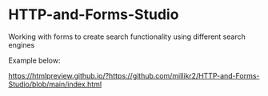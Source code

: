 # HTTP-and-Forms-Studio

Working with forms to create search functionality using different search engines

Example below:

https://htmlpreview.github.io/?https://github.com/millikr2/HTTP-and-Forms-Studio/blob/main/index.html
